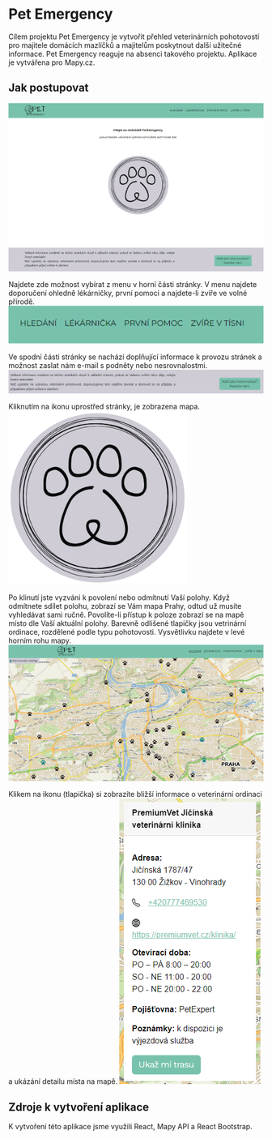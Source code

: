 # Pet Emergency
Cílem projektu Pet Emergency je vytvořit přehled veterinárních pohotovostí pro majitele domácích mazlíčků a majitelům poskytnout další užitečné informace. Pet Emergency reaguje na absenci takového projektu. Aplikace je vytvářena pro Mapy.cz.

## Jak postupovat
![Home](./previews/home.png)

Najdete zde možnost vybírat z menu v horní části stránky. V menu najdete doporučení ohledně lékárničky, první pomoci a najdete-li zvíře ve volné přírodě.
![Home](./previews/menu.png)

Ve spodní části stránky se nachází doplňující informace k provozu stránek a možnost zaslat nám e-mail s podněty nebo nesrovnalostmi.
![Home](./previews/spodni.png)

Kliknutím na ikonu uprostřed stránky, je zobrazena mapa. 
![Home](./previews/klikIkona.png)

Po klinutí jste vyzváni k povolení nebo odmítnutí Vaší polohy. Když odmítnete sdílet polohu, zobrazí se Vám mapa Prahy, odtud už musíte vyhledávat sami ručně. Povolíte-li přístup k poloze zobrazí se na mapě místo dle Vaší aktuální polohy. Barevně odlišené tlapičky jsou vetrinární ordinace, rozdělené podle typu pohotovosti. Vysvětlivku najdete v levé horním rohu mapy.
![Hledání](./previews/mapa.png)

Klikem na ikonu (tlapička) si zobrazíte bližší informace o veterinární ordinaci a ukázání detailu místa na mapě.
![Hledání](./previews/vizitka.png)

## Zdroje k vytvoření aplikace
K vytvoření této aplikace jsme využili React, Mapy API a React Bootstrap.
